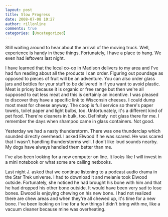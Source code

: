 ```yaml
---
layout: post
title: Slow Progress
date: 2008-07-08 10:27
author: rillonline
comments: true
categories: [Uncategorized]
---
```

Still waiting around to hear about the arrival of the moving truck. Well, experience is handy in these things. Fortunately, I have a place to hang. We even had leftovers last night.

I have learned that the local co-op in Madison delivers to my area and I've had fun reading about all the products I can order. Figuring out poundage as opposed to pieces of fruit will be an adventure. You can also order glass jars and bottles for your stuff to be delivered in if you want to avoid plastic. Meat is pricey because it is organic or free range but then we're all supposed to eat less meat and this is certainly an incentive. I was pleased to discover they have a specific link to Wisconsin cheeses. I could dump most meat for cheese anyway. The coop is full service so there's paper towels, toilet paper and light bulbs, too. Unfortunately, it's a different kind of pet food. There're cleaners in bulk, too. Definitely&nbsp; not glass there for me. I remember the days when shampoo came in glass containers. Not good. 

Yesterday we had a nasty thunderstorm. There was one thunderclap which sounded directly overhead. I asked Elwood if he was scared. He was scared that I wasn't handling thunderstorms well. I don't like loud sounds nearby. My dogs have always handled them better than me. 

I've also been looking for a new computer on line. It looks like I will invest in a mini notebook or what some are calling netbooks. 

Last night J. asked that we continue listening to a podcast audio drama in the Star Trek universe. I had to download it and melanie took Elwood outside. Fortunately, she noticed he had brought his bone with him and that he had dropped his other bone outside. It would have been very sad to lose bones. Elwood is enjoying chewing on his new bone. I had not realized there are chew areas and when they're all chewed up, it's time for a new bone. 
I've been looking on line for a few things I didn't bring with me, like a vacuum cleaner because mine was overheating.
